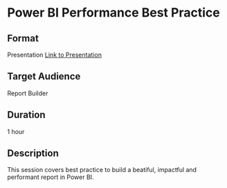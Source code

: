 # Power BI Performance Best Practice


## Format

Presentation [Link to Presentation](https://github.com/lipinght/PBIHackathon/tree/main/VisualizationBestPractice/Presentation)


## Target Audience

Report Builder

## Duration

1 hour 

## Description

This session covers best practice to build a beatiful, impactful and performant report in Power BI.
